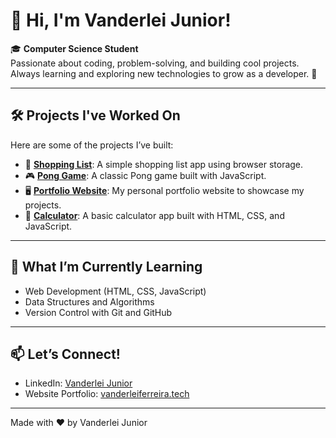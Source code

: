 # 👋 Hi, I'm Vanderlei Junior!

🎓 **Computer Science Student**  
Passionate about coding, problem-solving, and building cool projects. Always learning and exploring new technologies to grow as a developer. 🚀

---

## 🛠️ Projects I've Worked On

Here are some of the projects I’ve built:

- 🛒 **[Shopping List](https://github.com/vanderleijunior9/shopping-list)**: A simple shopping list app using browser storage.
- 🎮 **[Pong Game](https://github.com/vanderleijunior9/pong-game)**: A classic Pong game built with JavaScript.
- 🖥️ **[Portfolio Website](https://github.com/vanderleijunior9/portfolio)**: My personal portfolio website to showcase my projects.
- 🧮 **[Calculator](https://github.com/vanderleijunior9/calculator)**: A basic calculator app built with HTML, CSS, and JavaScript.

---

## 🌱 What I’m Currently Learning

- Web Development (HTML, CSS, JavaScript)
- Data Structures and Algorithms
- Version Control with Git and GitHub

---

## 📫 Let’s Connect!

- LinkedIn: [Vanderlei Junior](https://www.linkedin.com/in/vanderlei-ferreira-jr-944555165/)
- Website Portfolio: [vanderleiferreira.tech](https://vanderleiferreira.tech)

---

Made with ❤️ by Vanderlei Junior

